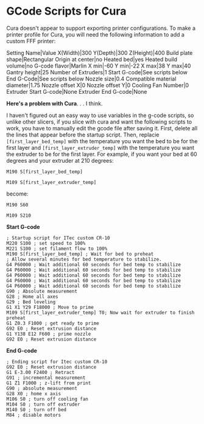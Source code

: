 # GCode Scripts for Cura

Cura doesn't appear to support exporting printer configurations. To make a printer profile for Cura, you will need the following information to add a custom FFF printer:

Setting Name|Value
X(Width)|300
Y(Depth)|300
Z(Height)|400
Build plate shape|Rectangular
Origin at center|no
Heated bed|yes
Heated build volume|no
G-code flavor|Marlin
X min|-60
Y min|-22
X max|38
Y max|40
Gantry height|25
Number of Extruders|1
Start G-code|See scripts below
End G-Code|See scripts below
Nozzle size|0.4
Compatible material diameter|1.75
Nozzle offset X|0
Nozzle offset Y|0
Cooling Fan Number|0
Extruder Start G-code|None
Extruder End G-code|None

**Here's a problem with Cura**. . . I think.

I haven't figured out an easy way to use variables in the g-code scripts, so unlike other slicers, if you slice with cura and want the following scripts to work, you have to manually edit the gcode file after saving it. First, delete all the lines that appear before the startup script. Then, replacie 	`[first_layer_bed_temp]` with the temperature you want the bed to be for the first layer and `[first_layer_extruder_temp]` with the temperature you want the extruder to be for the first layer. For example, if you want your bed at 60 degrees and your extruder at 210 degrees:

`M190 S[first_layer_bed_temp]`

`M109 S[first_layer_extruder_temp]`

become:

`M190 S60`

`M109 S210`

**Start G-code**
```
; Startup script for ITec custom CR-10
M220 S100 ; set speed to 100%
M221 S100 ; set filament flow to 100%
M190 S[first_layer_bed_temp] ; Wait for bed to preheat
; Allow several minutes for bed temperature to stabilize.
G4 P60000 ; Wait additional 60 seconds for bed temp to stabilize
G4 P60000 ; Wait additional 60 seconds for bed temp to stabilize
G4 P60000 ; Wait additional 60 seconds for bed temp to stabilize
G4 P60000 ; Wait additional 60 seconds for bed temp to stabilize
G4 P60000 ; Wait additional 60 seconds for bed temp to stabilize
G90 ; Absolute measurement
G28 ; Home all axes
G29 ; Bed leveling
G1 X1 Y29 F18000 ; Move to prime
M109 S[first_layer_extruder_temp] T0; Now wait for extruder to finish preheat
G1 Z0.3 F1000 ; get ready to prime
G92 E0 ; Reset extrusion distance
G1 Y138 E12 F600 ; prime nozzle
G92 E0 ; Reset extrusion distance
```

**End G-code**
```
; Ending script for Itec custom CR-10
G92 E0 ; Reset extrusion distance
G1 E-3.00 F2400 ; Retract
G91 ; incremental measurement
G1 Z1 F1000 ; z-lift from print
G90 ; absolute measurement
G28 X0 ; home x axis
M106 S0 ; turn off cooling fan
M104 S0 ; turn off extruder
M140 S0 ; turn off bed
M84 ; disable motors
```